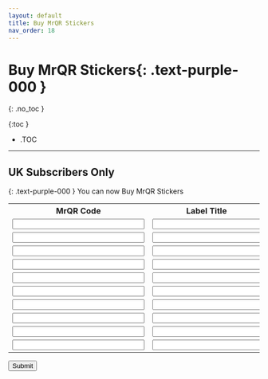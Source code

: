 ```yaml
---
layout: default
title: Buy MrQR Stickers
nav_order: 18
---
```


<html>
<head>
<style>
.button {
  padding: 5px 12px;
  text-align: center;
  text-decoration: none;
  display: inline-block;
  font-size: 9px;
  margin: 4px 2px;
  cursor: pointer; }
.button1 {background-color: #555555;} /* Black */
.button2 {background-color: white;}
.button1 {color: white;}
.button2 {color: grey;}
.button1 {border: none;}
.button2 {border: 1px solid grey}
.button1 {border-radius: 5px;}
.button2 {border-radius: 5px;}
</style>
</head>
</html>

# **Buy MrQR Stickers**{: .text-purple-000 }
{: .no_toc }

{:toc }
- .TOC
___
## UK Subscribers Only
{: .text-purple-000 }
 You can now Buy MrQR Stickers

<form method="post" action="mailto:mark@whitacre-heath.co.uk" >
<table>
  <tr>
    <th>MrQR Code</th>
    <th>Label Title</th>
  </tr>
  <tr>
    <td><input type="text" name="," size="30" maxlength="30" /></td>
    <td><input type="text" name="," size="24" maxlength="24" /></td>
  </tr>
  <tr>
    <td><input type="text" name="," size="30" maxlength="30" /></td>
    <td><input type="text" name="," size="24" maxlength="24" /></td>
  </tr>
  <tr>
    <td><input type="text" name="," size="30" maxlength="30" /></td>
    <td><input type="text" name="," size="24" maxlength="24" /></td>
  </tr>
  <tr>
    <td><input type="text" name="," size="30" maxlength="30" /></td>
    <td><input type="text" name="," size="24" maxlength="24" /></td>
  </tr>
  <tr>
    <td><input type="text" name="," size="30" maxlength="30" /></td>
    <td><input type="text" name="," size="24" maxlength="24" /></td>
  </tr>
  <tr>
    <td><input type="text" name="," size="30" maxlength="30" /></td>
    <td><input type="text" name="," size="24" maxlength="24" /></td>
  </tr>
  <tr>
    <td><input type="text" name="," size="30" maxlength="30" /></td>
    <td><input type="text" name="," size="24" maxlength="24" /></td>
  </tr>
  <tr>
    <td><input type="text" name="," size="30" maxlength="30" /></td>
    <td><input type="text" name="," size="24" maxlength="24" /></td>
  </tr>
  <tr>
    <td><input type="text" name="," size="30" maxlength="30" /></td>
    <td><input type="text" name="," size="24" maxlength="24" /></td>
  </tr>
  <tr>
    <td><input type="text" name="," size="30" maxlength="30" /></td>
    <td><input type="text" name="," size="24" maxlength="24" /></td>
  </tr>
  
</table>
<input type="submit" value="Submit" /> 
</form>
